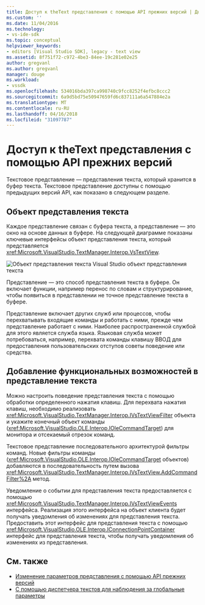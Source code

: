 ```yaml
---
title: Доступ к theText представления с помощью API прежних версий | Документы Microsoft
ms.custom: ''
ms.date: 11/04/2016
ms.technology:
- vs-ide-sdk
ms.topic: conceptual
helpviewer_keywords:
- editors [Visual Studio SDK], legacy - text view
ms.assetid: 8f751f72-c972-4be3-84ee-19c281e02e25
author: gregvanl
ms.author: gregvanl
manager: douge
ms.workload:
- vssdk
ms.openlocfilehash: 534016bda397ca998740c9fcc8252f4efbc8ccc2
ms.sourcegitcommit: 6a9d5bd75e50947659fd6c837111a6a547884e2a
ms.translationtype: MT
ms.contentlocale: ru-RU
ms.lasthandoff: 04/16/2018
ms.locfileid: "31097787"
---
```

# <a name="accessing-thetext-view-by-using-the-legacy-api"></a>Доступ к theText представления с помощью API прежних версий
Текстовое представление — представления текста, который хранится в буфер текста. Текстовое представление доступны с помощью предыдущих версий API, как показано в следующем разделе.

## <a name="text-view-object"></a>Объект представления текста
 Каждое представление связан с буфера текста, а представление — это окно на основе данных в буфере. На следующей диаграмме показаны ключевые интерфейсы объект представления текста, который представляется <xref:Microsoft.VisualStudio.TextManager.Interop.VsTextView>.

 ![Объект представления текста Visual Studio](../extensibility/media/vstextview.gif "vstextview") объект представления текста

 Представление — это способ представления текста в буфере. Он включает функции, например перенос по словам и структурирование, чтобы появиться в представлении не точное представление текста в буфере.

 Представление включает других служб или процессов, чтобы перехватывать входящие команды и работать с ними, прежде чем представление работает с ними. Наиболее распространенной службой для этого является служба языка. Языковая служба может потребоваться, например, перехвата команды клавишу ВВОД для предоставления пользовательских отступов советы поведение или средства.

## <a name="adding-functionality-to-the-text-view"></a>Добавление функциональных возможностей в представление текста
 Можно настроить поведение представления текста с помощью обработки определенного нажатия клавиш. Для перехвата нажатия клавиш, необходимо реализовать <xref:Microsoft.VisualStudio.TextManager.Interop.IVsTextViewFilter> объекта и укажите конечный объект команды (<xref:Microsoft.VisualStudio.OLE.Interop.IOleCommandTarget>) для монитора и отсекаемый отрезок команд.

 Текстовое представление последовательного архитектурой фильтры команд. Новые фильтры команды (<xref:Microsoft.VisualStudio.OLE.Interop.IOleCommandTarget> объектов) добавляются в последовательность путем вызова <xref:Microsoft.VisualStudio.TextManager.Interop.IVsTextView.AddCommandFilter%2A> метод.

 Уведомление о событии для представления текста предоставляется с помощью <xref:Microsoft.VisualStudio.TextManager.Interop.IVsTextViewEvents> интерфейса. Реализация этого интерфейса на объект клиента будет получать уведомления об изменениях для представления текста. Предоставить этот интерфейс для представления текста с помощью <xref:Microsoft.VisualStudio.OLE.Interop.IConnectionPointContainer> интерфейс для представления текста, чтобы получать уведомления об изменениях из представления.

## <a name="see-also"></a>См. также

- [Изменение параметров представления с помощью API прежних версий](../extensibility/changing-view-settings-by-using-the-legacy-api.md)
- [С помощью диспетчера текстов для наблюдения за глобальные параметры](../extensibility/using-the-text-manager-to-monitor-global-settings.md)